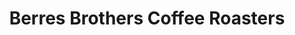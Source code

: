 ---
title: "Berres Brothers Coffee Roasters"
url: /watertown/berres-brothers-coffee-roasters/
shop: Kaffee
---